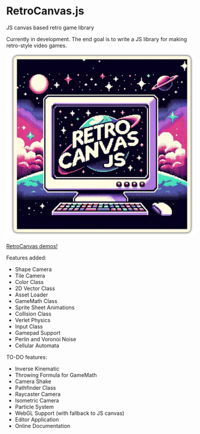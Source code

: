<h1>RetroCanvas.js</h1>
<p>JS canvas based retro game library</p>
<p>Currently in development. The end goal is to write a JS library for making retro-style video games.</p>
<img src="logo_git.png" alt="logo"/>
<br>

<a href="https://www.kentpirma.eu/RetroCanvas" width="262" height="254">RetroCanvas demos!</a>

<p>Features added:</p>
<ul>
  <li>Shape Camera</li>
  <li>Tile Camera</li>
  <li>Color Class</li>
  <li>2D Vector Class</li>
  <li>Asset Loader</li>
  <li>GameMath Class</li>
  <li>Sprite Sheet Animations</li>
  <li>Collision Class</li>
  <li>Verlet Physics</li>
  <li>Input Class</li>
  <li>Gamepad Support</li>
  <li>Perlin and Voronoi Noise</li>
  <li>Cellular Automata</li>
</ul>

<p>TO-DO features:</p>
<ul>
  <li>Inverse Kinematic</li>
  <li>Throwing Formula for GameMath</li>
  <li>Camera Shake</li>
  <li>Pathfinder Class</li>
  <li>Raycaster Camera</li>
  <li>Isometric Camera</li>
  <li>Particle System</li>
  <li>WebGL Support (with fallback to JS canvas)</li>
  <li>Editor Application</li>
  <li>Online Documentation</li>
</ul>